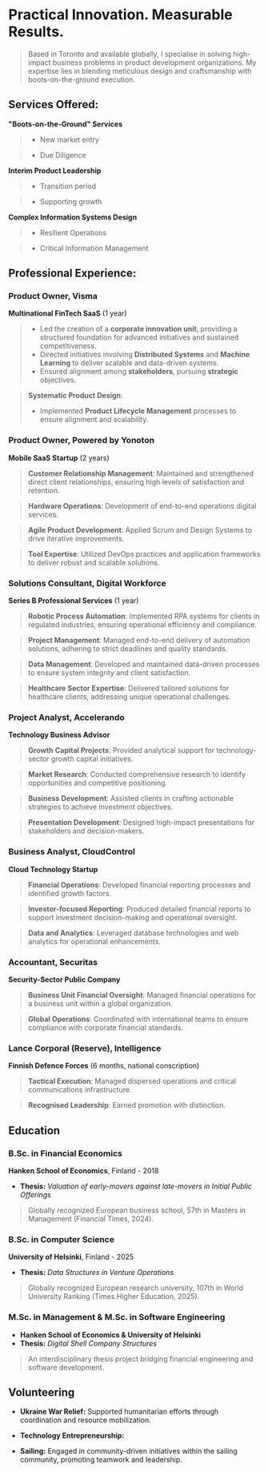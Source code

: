 # Practical Innovation. Measurable Results. 
> Based in Toronto and available globally, I specialise in solving high-impact business problems in product development organizations. My expertise lies in blending meticulous design and craftsmanship with boots-on-the-ground execution.

## Services Offered:
**"Boots-on-the-Ground" Services**
> - New market entry

> - Due Diligence

**Interim Product Leadership**
>  - Transition period

>  - Supporting growth

**Complex Information Systems Design**
>  - Resilient Operations

>  - Critical Information Management


## Professional Experience:


### Product Owner, Visma  
**Multinational FinTech SaaS** (1 year) 

>   - Led the creation of a **corporate innovation unit**, providing a structured foundation for advanced initiatives and sustained competitiveness.
>   - Directed initiatives involving **Distributed Systems** and **Machine Learning** to deliver scalable and data-driven systems.
>   - Ensured alignment among **stakeholders**, pursuing **strategic** objectives.

>  **Systematic Product Design**:
>   - Implemented **Product Lifecycle Management** processes to ensure alignment and scalability.



### Product Owner, Powered by Yonoton
**Mobile SaaS Startup** (2 years)  

> **Customer Relationship Management**: Maintained and strengthened direct client relationships, ensuring high levels of satisfaction and retention.  

> **Hardware Operations**: Development of end-to-end operations digital services.  
  
> **Agile Product Development**: Applied Scrum and Design Systems to drive iterative improvements.  

> **Tool Expertise**: Utilized DevOps practices and application frameworks to deliver robust and scalable solutions.



### Solutions Consultant, Digital Workforce  
**Series B Professional Services** (1 year)

> **Robotic Process Automation**: Implemented RPA systems for clients in regulated industries, ensuring operational efficiency and compliance.
  
> **Project Management**: Managed end-to-end delivery of automation solutions, adhering to strict deadlines and quality standards.  

> **Data Management**: Developed and maintained data-driven processes to ensure system integrity and client satisfaction.  

> **Healthcare Sector Expertise**: Delivered tailored solutions for healthcare clients, addressing unique operational challenges.



### Project Analyst, Accelerando  
**Technology Business Advisor**  

> **Growth Capital Projects**: Provided analytical support for technology-sector growth capital initiatives.

> **Market Research**: Conducted comprehensive research to identify opportunities and competitive positioning.  

> **Business Development**: Assisted clients in crafting actionable strategies to achieve investment objectives.  

> **Presentation Development**: Designed high-impact presentations for stakeholders and decision-makers.



### Business Analyst, CloudControl  
**Cloud Technology Startup**  

> **Financial Operations**: Developed financial reporting processes and identified growth factors.  

> **Investor-focused Reporting**: Produced detailed financial reports to support investment decision-making and operational oversight.  

> **Data and Analytics**: Leveraged database technologies and web analytics for operational enhancements.  



### Accountant, Securitas  
**Security-Sector Public Company**

> **Business Unit Financial Oversight**: Managed financial operations for a business unit within a global organization.  

> **Global Operations**: Coordinated with international teams to ensure compliance with corporate financial standards.  



### Lance Corporal (Reserve), Intelligence  
**Finnish Defence Forces** (6 months, national conscription) 

> **Tactical Execution**: Managed dispersed operations and critical communications infrastructure.
 
> **Recognised Leadership**: Earned promotion with distinction.



## Education


### B.Sc. in Financial Economics
**Hanken School of Economics**, Finland - 2018
- **Thesis:** *Valuation of early-movers against late-movers in Initial Public Offerings*

> Globally recognized European business school, 57th in Masters in Management (Financial Times, 2024).


### B.Sc. in Computer Science
**University of Helsinki**, Finland - 2025
- **Thesis:**  *Data Structures in Venture Operations*

> Globally recognized European research university, 107th in World University Ranking (Times Higher Education, 2025).    


### M.Sc. in Management & M.Sc. in Software Engineering  
- **Hanken School of Economics & University of Helsinki**
- **Thesis:** *Digital Shell Company Structures*

> An interdisciplinary thesis project bridging financial engineering and software development.


## Volunteering  

- **Ukraine War Relief:** Supported humanitarian efforts through coordination and resource mobilization.
 
- **Technology Entrepreneurship:** 

- **Sailing:** Engaged in community-driven initiatives within the sailing community, promoting teamwork and leadership.  
